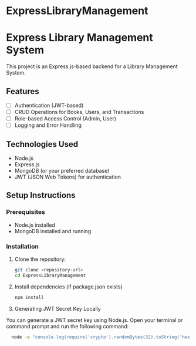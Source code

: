 # ExpressLibraryManagement
# Express Library Management System

This project is an Express.js-based backend for a Library Management System.

## Features

- [ ] Authentication (JWT-based)
- [ ] CRUD Operations for Books, Users, and Transactions
- [ ] Role-based Access Control (Admin, User)
- [ ] Logging and Error Handling

## Technologies Used

- Node.js
- Express.js
- MongoDB (or your preferred database)
- JWT (JSON Web Tokens) for authentication

## Setup Instructions

### Prerequisites

- Node.js installed
- MongoDB installed and running

### Installation

1. Clone the repository:

   ```bash
   git clone <repository-url>
   cd ExpressLibraryManagement

2. Install dependencies (if package.json exists)
   ```bash
   npm install
   
4. Generating JWT Secret Key Locally

You can generate a JWT secret key using Node.js. Open your terminal or command prompt and run the following command:

```bash
  node -e "console.log(require('crypto').randomBytes(32).toString('hex'));"



